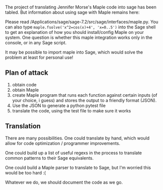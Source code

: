 The project of translating Jennifer Morse's Maple code into sage has been tabled.  But information about using sage with Maple remains here:

Please read /Applications/sage/sage-7.2/src/sage/interfaces/maple.py.
You can also type `maple.fsolve('x^2=cos(x)+4', 'x=0..5')` into the Sage shell to get an explanation of how you should install/config Maple on your system.  One question is whether this maple integration works only in the console, or in any Sage script.


It may be possible to import maple into Sage, which would solve the problem at least for personal use!



Plan of attack
-------------------
  1. obtain code
  2. obtain Maple
  3. create Maple program that runs each function against certain inputs (of your choice, i guess) and stores the output to a friendly format (JSON).
  4. Use the JSON to generate a python pytest file
  5. translate the code, using the test file to make sure it works

Translation
-----------------
There are many possibilities.  One could translate by hand, which would allow for code optimization / programmer improvements.

One could build up a list of useful regexs in the process to translate common patterns to their Sage equivalents.

One could build a Maple parser to translate to Sage, but I'm worried this would be too hard :(

Whatever we do, we should document the code as we go.


